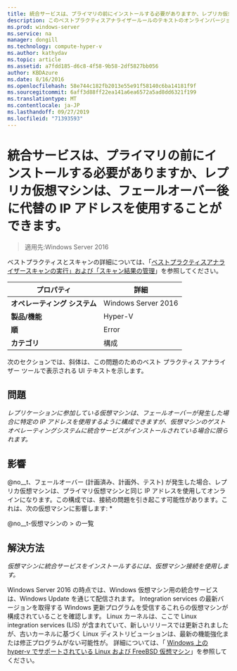 ```yaml
---
title: 統合サービスは、プライマリの前にインストールする必要がありますか、レプリカ仮想マシンは、フェールオーバー後に代替の IP アドレスを使用することができます。
description: このベストプラクティスアナライザールールのテキストのオンラインバージョン。詳細情報へのリンクがあります。
ms.prod: windows-server
ms.service: na
manager: dongill
ms.technology: compute-hyper-v
ms.author: kathydav
ms.topic: article
ms.assetid: a7fdd185-d6c8-4f58-9b58-2df5827bb056
author: KBDAzure
ms.date: 8/16/2016
ms.openlocfilehash: 58e744c182fb2013e55e91f58140c6ba14181f9f
ms.sourcegitcommit: 6aff3d88ff22ea141a6ea6572a5ad8dd6321f199
ms.translationtype: MT
ms.contentlocale: ja-JP
ms.lasthandoff: 09/27/2019
ms.locfileid: "71393593"
---
```

# <a name="integration-services-must-be-installed-before-primary-or-replica-virtual-machines-can-use-an-alternate-ip-address-after-a-failover"></a>統合サービスは、プライマリの前にインストールする必要がありますか、レプリカ仮想マシンは、フェールオーバー後に代替の IP アドレスを使用することができます。

>適用先:Windows Server 2016

ベストプラクティスとスキャンの詳細については、「[ベストプラクティスアナライザースキャンの実行」および「スキャン結果の管理](https://go.microsoft.com/fwlink/p/?LinkID=223177)」を参照してください。  
  
|プロパティ|詳細|  
|-|-|  
|**オペレーティング システム**|Windows Server 2016|  
|**製品/機能**|Hyper-V|  
|**順**|Error|  
|**カテゴリ**|構成|  
  
次のセクションでは、斜体は、この問題のためのベスト プラクティス アナライザー ツールで表示される UI テキストを示します。  
  
## <a name="issue"></a>問題  
*レプリケーションに参加している仮想マシンは、フェールオーバーが発生した場合に特定の IP アドレスを使用するように構成できますが、仮想マシンのゲストオペレーティングシステムに統合サービスがインストールされている場合に限られます。*  
  
## <a name="impact"></a>影響  
@no__t、フェールオーバー (計画済み、計画外、テスト) が発生した場合、レプリカ仮想マシンは、プライマリ仮想マシンと同じ IP アドレスを使用してオンラインになります。この構成では、接続の問題を引き起こす可能性があります。これは、次の仮想マシンに影響します: *  
  
@no__t-仮想マシンの > の一覧  
  
## <a name="resolution"></a>解決方法  
*仮想マシンに統合サービスをインストールするには、仮想マシン接続を使用します。*  
  
Windows Server 2016 の時点では、Windows 仮想マシン用の統合サービスは、Windows Update を通じて配信されます。 Integration services の最新バージョンを取得する Windows 更新プログラムを受信するこれらの仮想マシンが構成されていることを確認します。 Linux カーネルは、ここで Linux integration services (LIS) が含まれていて、新しいリリースでは更新されましたが、古いカーネルに基づく Linux ディストリビューションは、最新の機能強化または修正プログラムがない可能性が。 詳細については、「 [Windows 上の hyper-v でサポートされている Linux および FreeBSD 仮想マシン](../Supported-Linux-and-FreeBSD-virtual-machines-for-Hyper-V-on-Windows.md)」を参照してください。


